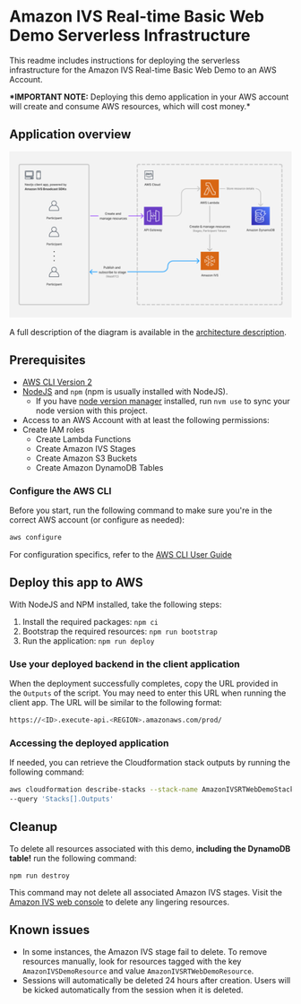 # Amazon IVS Real-time Basic Web Demo Serverless Infrastructure

This readme includes instructions for deploying the serverless infrastructure for the Amazon IVS Real-time Basic Web Demo to an AWS Account.

**\*IMPORTANT NOTE:** Deploying this demo application in your AWS account will create and consume AWS resources, which will cost money.\*

## Application overview

<img src="app-architecture.png" alt="A diagram showing the architecture of the application." />

A full description of the diagram is available in the [architecture description](./architecture-description.md).

## Prerequisites

- [AWS CLI Version 2](https://docs.aws.amazon.com/cli/latest/userguide/install-cliv2.html)
- [NodeJS](https://nodejs.org/en/) and `npm` (npm is usually installed with NodeJS).
  - If you have [node version manager](https://github.com/nvm-sh/nvm) installed, run `nvm use` to sync your node version with this project.
- Access to an AWS Account with at least the following permissions:
- Create IAM roles
  - Create Lambda Functions
  - Create Amazon IVS Stages
  - Create Amazon S3 Buckets
  - Create Amazon DynamoDB Tables

### Configure the AWS CLI

Before you start, run the following command to make sure you're in the correct AWS account (or configure as needed):

```bash
aws configure
```

For configuration specifics, refer to the [AWS CLI User Guide](https://docs.aws.amazon.com/cli/latest/userguide/cli-chap-configure.html)

## Deploy this app to AWS

With NodeJS and NPM installed, take the following steps:

1. Install the required packages: `npm ci`
2. Bootstrap the required resources: `npm run bootstrap`
3. Run the application: `npm run deploy`

### Use your deployed backend in the client application

When the deployment successfully completes, copy the URL provided in the `Outputs` of the script. You may need to enter this URL when running the client app. The URL will be similar to the following format:

```bash
https://<ID>.execute-api.<REGION>.amazonaws.com/prod/
```

### Accessing the deployed application

If needed, you can retrieve the Cloudformation stack outputs by running the following command:

```bash
aws cloudformation describe-stacks --stack-name AmazonIVSRTWebDemoStack \
--query 'Stacks[].Outputs'
```

## Cleanup

To delete all resources associated with this demo, **including the DynamoDB table!** run the following command:

```base
npm run destroy
```

This command may not delete all associated Amazon IVS stages. Visit the [Amazon IVS web console](https://console.aws.amazon.com/ivs/) to delete any lingering resources.

## Known issues

- In some instances, the Amazon IVS stage fail to delete. To remove resources manually, look for resources tagged with the key `AmazonIVSDemoResource` and value `AmazonIVSRTWebDemoResource`.
- Sessions will automatically be deleted 24 hours after creation. Users will be kicked automatically from the session when it is deleted.
